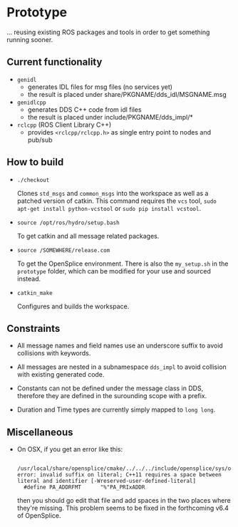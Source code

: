 Prototype
=========

... reusing existing ROS packages and tools in order to get something running sooner.

Current functionality
---------------------

* `genidl`
  * generates IDL files for msg files (no services yet)
  * the result is placed under share/PKGNAME/dds_idl/MSGNAME.msg
* `genidlcpp`
  * generates DDS C++ code from idl files
  * the result is placed under include/PKGNAME/dds_impl/*
* `rclcpp` (ROS Client Library C++)
  * provides `<rclcpp/rclcpp.h>` as single entry point to nodes and pub/sub

How to build
------------

* `./checkout`

  Clones `std_msgs` and `common_msgs` into the workspace as well as a patched version of catkin.
  This command requires the `vcs` tool, `sudo apt-get install python-vcstool` or `sudo pip install vcstool`.

* `source /opt/ros/hydro/setup.bash`

  To get catkin and all message related packages.

* `source /SOMEWHERE/release.com`

  To get the OpenSplice environment.
  There is also the `my_setup.sh` in the `prototype` folder, which can be modified for your use and sourced instead.

* `catkin_make`

  Configures and builds the workspace.

Constraints
-----------

* All message names and field names use an underscore suffix to avoid collisions with keywords.

* All messages are nested in a subnamespace `dds_impl` to avoid collision with existing generated code.

* Constants can not be defined under the message class in DDS, therefore they are defined in the surounding scope with a prefix.

* Duration and Time types are currently simply mapped to `long long`.

Miscellaneous
-------------

* On OSX, if you get an error like this:

        /usr/local/share/opensplice/cmake/../../../include/opensplice/sys/os_abstract.h:80:23: error: invalid suffix on literal; C++11 requires a space between literal and identifier [-Wreserved-user-defined-literal]
        #define PA_ADDRFMT      "%"PA_PRIxADDR

    then you should go edit that file and add spaces in the two places where they're missing.  This problem seems to be fixed in the forthcoming v6.4 of OpenSplice.
